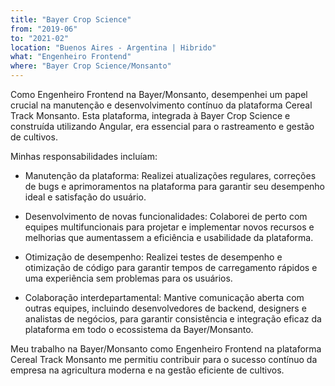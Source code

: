 ```yaml
---
title: "Bayer Crop Science"
from: "2019-06"
to: "2021-02"
location: "Buenos Aires - Argentina | Hibrido"
what: "Engenheiro Frontend"
where: "Bayer Crop Science/Monsanto"
---
```


Como Engenheiro Frontend na Bayer/Monsanto, desempenhei um papel crucial na manutenção e desenvolvimento contínuo da plataforma Cereal Track Monsanto. Esta plataforma, integrada à Bayer Crop Science e construída utilizando Angular, era essencial para o rastreamento e gestão de cultivos.

Minhas responsabilidades incluíam:

- Manutenção da plataforma: Realizei atualizações regulares, correções de bugs e aprimoramentos na plataforma para garantir seu desempenho ideal e satisfação do usuário.

- Desenvolvimento de novas funcionalidades: Colaborei de perto com equipes multifuncionais para projetar e implementar novos recursos e melhorias que aumentassem a eficiência e usabilidade da plataforma.

- Otimização de desempenho: Realizei testes de desempenho e otimização de código para garantir tempos de carregamento rápidos e uma experiência sem problemas para os usuários.

- Colaboração interdepartamental: Mantive comunicação aberta com outras equipes, incluindo desenvolvedores de backend, designers e analistas de negócios, para garantir consistência e integração eficaz da plataforma em todo o ecossistema da Bayer/Monsanto.

Meu trabalho na Bayer/Monsanto como Engenheiro Frontend na plataforma Cereal Track Monsanto me permitiu contribuir para o sucesso contínuo da empresa na agricultura moderna e na gestão eficiente de cultivos.